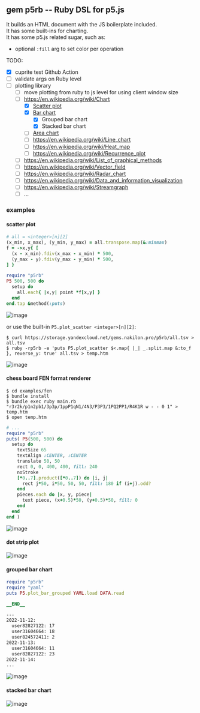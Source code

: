 ## gem p5rb -- Ruby DSL for p5.js

It builds an HTML document with the JS boilerplate included.  
It has some built-ins for charting.  
It has some p5.js related sugar, such as:  
* optional `:fill` arg to set color per operation

TODO:
* [x] cuprite test Github Action
* [ ] validate args on Ruby level
* [ ] plotting library
  * [ ] move plotting from ruby to js level for using client window size
  * [ ] https://en.wikipedia.org/wiki/Chart
    * [x] [Scatter plot](https://en.wikipedia.org/wiki/Scatter_plot)
    * [x] [Bar chart](https://en.wikipedia.org/wiki/Bar_chart)
      * [x] Grouped bar chart
      * [x] Stacked bar chart
    * [ ] [Area chart](https://en.wikipedia.org/wiki/Area_chart)
    * [ ] https://en.wikipedia.org/wiki/Line_chart
    * [ ] https://en.wikipedia.org/wiki/Heat_map
    * [ ] https://en.wikipedia.org/wiki/Recurrence_plot
  * [ ] https://en.wikipedia.org/wiki/List_of_graphical_methods
  * [ ] https://en.wikipedia.org/wiki/Vector_field
  * [ ] https://en.wikipedia.org/wiki/Radar_chart
  * [ ] https://en.wikipedia.org/wiki/Data_and_information_visualization
  * [ ] https://en.wikipedia.org/wiki/Streamgraph
  * [ ] ...

### examples

#### scatter plot

```ruby
# all = <integer>[n][2]
(x_min, x_max), (y_min, y_max) = all.transpose.map(&:minmax)
f = ->x,y{ [
  (x - x_min).fdiv(x_max - x_min) * 500,
  (y_max - y).fdiv(y_max - y_min) * 500,
] }

require "p5rb"
P5 500, 500 do
  setup do
    all.each{ |x,y| point *f[x,y] }
  end
end.tap &method(:puts)
```

![image](https://user-images.githubusercontent.com/2870363/194798263-4404df53-26b0-464c-88e1-0ed17f746186.png)

or use the built-in `P5.plot_scatter <integer>[n][2]`:

```none
$ curl https://storage.yandexcloud.net/gems.nakilon.pro/p5rb/all.tsv > all.tsv
$ ruby -rp5rb -e 'puts P5.plot_scatter $<.map{ |_| _.split.map &:to_f }, reverse_y: true' all.tsv > temp.htm 
```

![image](https://user-images.githubusercontent.com/2870363/196552460-2810019d-bb06-45ad-a7e9-9aa5f3191a32.png)

#### chess board FEN format renderer

```none
$ cd examples/fen
$ bundle install
$ bundle exec ruby main.rb "r3r2k/p1n2pb1/3p3p/1ppP1qN1/4N3/P3P3/1PQ2PP1/R4K1R w - - 0 1" > temp.htm
$ open temp.htm
```

```ruby
# ...
require "p5rb"
puts( P5(500, 500) do
  setup do
    textSize 65
    textAlign :CENTER, :CENTER
    translate 50, 50
    rect 0, 0, 400, 400, fill: 240
    noStroke
    [*0..7].product([*0..7]) do |i, j|
      rect j*50, i*50, 50, 50, fill: 180 if (i+j).odd?
    end
    pieces.each do |x, y, piece|
      text piece, (x+0.5)*50, (y+0.5)*50, fill: 0
    end
  end
end )
```

![image](https://user-images.githubusercontent.com/2870363/182951397-721f7937-d942-47a0-832e-c48c4d99c766.png)

#### dot strip plot

![image](https://user-images.githubusercontent.com/2870363/183269117-1f7c94eb-6eaa-4b06-a6e8-947d77b56d82.png)

#### grouped bar chart

```ruby
require "p5rb"
require "yaml"
puts P5.plot_bar_grouped YAML.load DATA.read

__END__

---
2022-11-12:
  user82827122: 17
  user31604664: 18
  user824572411: 2
2022-11-13:
  user31604664: 11
  user82827122: 23
2022-11-14:
...
```

![image](https://user-images.githubusercontent.com/2870363/206519053-d2f1a770-1582-4d0d-b8a9-1d710598dec4.png)

#### stacked bar chart

![image](https://user-images.githubusercontent.com/2870363/206749990-7c06144e-6ac0-4154-a333-06e9cbcb025e.png)
